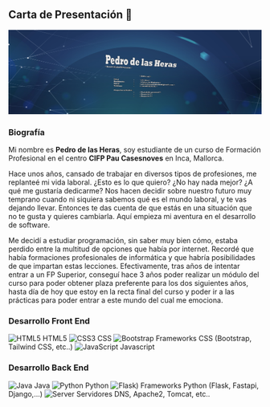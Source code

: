 ## Carta de Presentación 👋
![bannerPresentacion](./static/BANNER.png)

### Biografía
Mi nombre es **Pedro de las Heras**, soy estudiante de un curso de Formación Profesional en el centro **CIFP Pau Casesnoves** en Inca, Mallorca.

Hace unos años, cansado de trabajar en diversos tipos de profesiones, me replanteé mi vida laboral. ¿Esto es lo que quiero? ¿No hay nada mejor? ¿A qué me gustaría dedicarme?
Nos hacen decidir sobre nuestro futuro muy temprano cuando ni siquiera sabemos qué es el mundo laboral, y te vas dejando llevar. Entonces te das cuenta de que estás en una situación que no te gusta y quieres cambiarla.
Aquí empieza mi aventura en el desarrollo de software.

Me decidí a estudiar programación, sin saber muy bien cómo, estaba perdido entre la multitud de opciones que había por internet. Recordé que había formaciones profesionales de informática y que habría posibilidades de que impartan estas lecciones.
Efectivamente, tras años de intentar entrar a un FP Superior, conseguí hace 3 años poder realizar un módulo del curso para poder obtener plaza preferente para los dos siguientes años, hasta día de hoy que estoy en la recta final del curso y poder 
ir a las prácticas para poder entrar a este mundo del cual me emociona.

### Desarrollo Front End
![HTML5](https://img.icons8.com/color/48/000000/html-5.png) HTML5
![CSS3](https://img.icons8.com/color/48/000000/css3.png) CSS
![Bootstrap](https://img.icons8.com/color/48/000000/bootstrap.png) Frameworks CSS (Bootstrap, Tailwind CSS, etc..)
![JavaScript](https://img.icons8.com/color/48/000000/javascript.png) Javascript

### Desarrollo Back End
![Java](https://img.icons8.com/color/48/000000/java-coffee-cup-logo.png) Java
![Python](https://img.icons8.com/color/48/000000/python.png) Python
![Flask](https://img.icons8.com/?size=100&id=qULYrKvr-AFH&format=png&color=000000)) Frameworks Python (Flask, Fastapi, Django,...)
![Server](https://img.icons8.com/color/48/000000/network.png) Servidores DNS, Apache2, Tomcat, etc..

<!--
**PeteerDHeras/PeteerDHeras** is a ✨ _special_ ✨ repository because its `README.md` (this file) appears on your GitHub profile.

Here are some ideas to get you started:

- 🔭 I’m currently working on ...
- 🌱 I’m currently learning ...
- 👯 I’m looking to collaborate on ...
- 🤔 I’m looking for help with ...
- 💬 Ask me about ...
- 📫 How to reach me: ...
- 😄 Pronouns: ...
- ⚡ Fun fact: ...
-->
